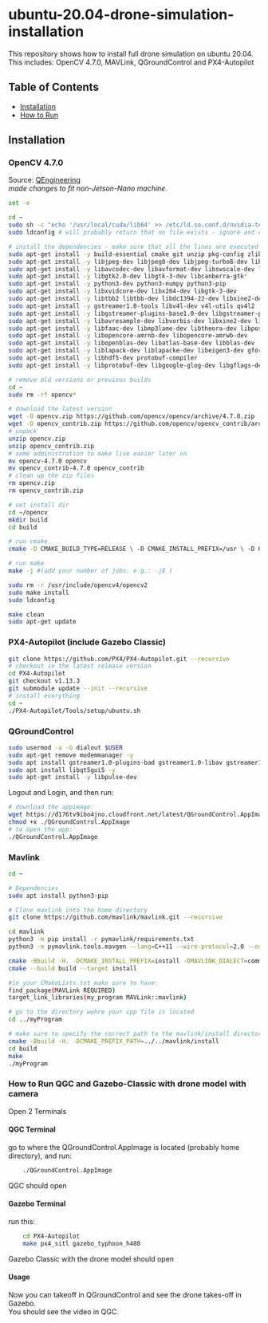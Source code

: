 # ubuntu-20.04-drone-simulation-installation
This repository shows how to install full drone simulation on ubuntu 20.04. This includes: OpenCV 4.7.0, MAVLink, QGroundControl and PX4-Autopilot

## Table of Contents
* [Installation](#installation)
* [How to Run](#how-to-run-qgc-and-gazebo-classic-with-drone-model-with-camera)

## Installation
### OpenCV 4.7.0
Source: [QEngineering](https://github.com/Qengineering/Install-OpenCV-Jetson-Nano/blob/main/OpenCV-4-7-0.sh)<br>
_made changes to fit non-Jetson-Nano machine._
```bash
set -e

cd ~
sudo sh -c "echo '/usr/local/cuda/lib64' >> /etc/ld.so.conf.d/nvidia-tegra.conf"
sudo ldconfig # will probably return that no file exists - ignore and continue

# install the dependencies - make sure that all the lines are executed
sudo apt-get install -y build-essential cmake git unzip pkg-config zlib1g-dev
sudo apt-get install -y libjpeg-dev libjpeg8-dev libjpeg-turbo8-dev libpng-dev libtiff-dev
sudo apt-get install -y libavcodec-dev libavformat-dev libswscale-dev libglew-dev
sudo apt-get install -y libgtk2.0-dev libgtk-3-dev libcanberra-gtk*
sudo apt-get install -y python3-dev python3-numpy python3-pip
sudo apt-get install -y libxvidcore-dev libx264-dev libgtk-3-dev
sudo apt-get install -y libtbb2 libtbb-dev libdc1394-22-dev libxine2-dev
sudo apt-get install -y gstreamer1.0-tools libv4l-dev v4l-utils qv4l2 
sudo apt-get install -y libgstreamer-plugins-base1.0-dev libgstreamer-plugins-good1.0-dev
sudo apt-get install -y libavresample-dev libvorbis-dev libxine2-dev libtesseract-dev
sudo apt-get install -y libfaac-dev libmp3lame-dev libtheora-dev libpostproc-dev
sudo apt-get install -y libopencore-amrnb-dev libopencore-amrwb-dev
sudo apt-get install -y libopenblas-dev libatlas-base-dev libblas-dev
sudo apt-get install -y liblapack-dev liblapacke-dev libeigen3-dev gfortran
sudo apt-get install -y libhdf5-dev protobuf-compiler
sudo apt-get install -y libprotobuf-dev libgoogle-glog-dev libgflags-dev

# remove old versions or previous builds
cd ~
sudo rm -rf opencv*

# download the latest version
wget -O opencv.zip https://github.com/opencv/opencv/archive/4.7.0.zip 
wget -O opencv_contrib.zip https://github.com/opencv/opencv_contrib/archive/4.7.0.zip 
# unpack
unzip opencv.zip 
unzip opencv_contrib.zip 
# some administration to make live easier later on
mv opencv-4.7.0 opencv
mv opencv_contrib-4.7.0 opencv_contrib
# clean up the zip files
rm opencv.zip
rm opencv_contrib.zip

# set install dir
cd ~/opencv
mkdir build
cd build

# run cmake
cmake -D CMAKE_BUILD_TYPE=RELEASE \ -D CMAKE_INSTALL_PREFIX=/usr \ -D OPENCV_EXTRA_MODULES_PATH=~/opencv_contrib/modules \ -D EIGEN_INCLUDE_PATH=/usr/include/eigen3 \ -D WITH_OPENCL=OFF \ -D WITH_QT=OFF \ -D WITH_OPENMP=ON \ -D BUILD_TIFF=ON \ -D WITH_FFMPEG=ON \ -D WITH_GSTREAMER=ON \ -D WITH_GTK=ON -D WITH_TBB=ON \ -D BUILD_TBB=ON \ -D BUILD_TESTS=OFF \ -D WITH_EIGEN=ON \ -D WITH_V4L=ON \ -D WITH_LIBV4L=ON \ -D OPENCV_ENABLE_NONFREE=ON \ -D INSTALL_C_EXAMPLES=OFF \ -D INSTALL_PYTHON_EXAMPLES=OFF \ -D PYTHON3_PACKAGES_PATH=/usr/lib/python3/dist-packages \ -D OPENCV_GENERATE_PKGCONFIG=ON \ -D BUILD_EXAMPLES=OFF ..

# run make
make -j #(add your number of jobs. e.g.: -j8 )

sudo rm -r /usr/include/opencv4/opencv2
sudo make install
sudo ldconfig

make clean
sudo apt-get update
```

### PX4-Autopilot (include Gazebo Classic)
```bash
git clone https://github.com/PX4/PX4-Autopilot.git --recursive
# checkout in the latest release version
cd PX4-Autopilot
git checkout v1.13.3
git submodule update --init --recursive 
# install everything
cd ~
./PX4-Autopilot/Tools/setup/ubuntu.sh
```

### QGroundControl
```bash
sudo usermod -a -G dialout $USER
sudo apt-get remove modemmanager -y
sudo apt install gstreamer1.0-plugins-bad gstreamer1.0-libav gstreamer1.0-gl -y
sudo apt install libqt5gui5 -y
sudo apt-get install -y libpulse-dev
```
Logout and Login, and then run:<br>
```bash
# download the appimage:
wget https://d176tv9ibo4jno.cloudfront.net/latest/QGroundControl.AppImage
chmod +x ./QGroundControl.AppImage
# to open the app:
./QGroundControl.AppImage
```

### Mavlink
```bash
cd ~

# Dependencies
sudo apt install python3-pip

# Clone mavlink into the home directory
git clone https://github.com/mavlink/mavlink.git --recursive

cd mavlink
python3 -m pip install -r pymavlink/requirements.txt
python3 -m pymavlink.tools.mavgen --lang=C++11 --wire-protocol=2.0 --output=generated/include/mavlink/v2.0 message_definitions/v1.0/common.xml

cmake -Bbuild -H. -DCMAKE_INSTALL_PREFIX=install -DMAVLINK_DIALECT=common -DMAVLINK_VERSION=2.0
cmake --build build --target install

#in your CMakeLists.txt make sure to have:
find_package(MAVLink REQUIRED)
target_link_libraries(my_program MAVLink::mavlink)

# go to the directory wehre your cpp file is located
cd ../myProgram

# make sure to specify the correct path to the mavlink/install directory, relative to the current location
cmake -Bbuild -H. -DCMAKE_PREFIX_PATH=../../mavlink/install
cd build
make
./myProgram
```

### How to Run QGC and Gazebo-Classic with drone model with camera

Open 2 Terminals
#### QGC Terminal
go to where the QGroundControl.AppImage is located (probably home directory), and run:
```bash
    ./QGroundControl.AppImage
```
QGC should open

#### Gazebo Terminal
run this:
```bash
    cd PX4-Autopilot
    make px4_sitl gazebo_typhoon_h480
``` 
Gazebo Classic with the drone model should open

#### Usage
Now you can takeoff in QGroundControl and see the drone takes-off in Gazebo. <br>
You should see the video in QGC.
